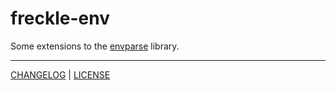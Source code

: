 # freckle-env

Some extensions to the [envparse](https://hackage.haskell.org/package/envparse) library.

---

[CHANGELOG](./CHANGELOG.md) | [LICENSE](./LICENSE)
